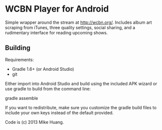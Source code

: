 # WCBN Player for Android

Simple wrapper around the stream at http://wcbn.org/. Includes album art
scraping from iTunes, three quality settings, social sharing, and a
rudimentary interface for reading upcoming shows.

## Building

Requirements:
* Gradle 1.6+ (or Android Studio)
* git

Either import into Android Studio and build using the included APK
wizard or use gradle to build from the command line:

gradle assemble

If you want to redistribute, make sure you customize the gradle build
files to include your own keys instead of the default provided.

Code is (c) 2013 Mike Huang.
